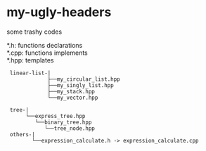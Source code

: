 # my-ugly-headers
some trashy codes  
  
*.h: functions declarations  
*.cpp: functions implements  
*.hpp: templates  

```
 linear-list-|
             ├──my_circular_list.hpp
             ├──my_singly_list.hpp
             ├──my_stack.hpp
             └──my_vector.hpp            
 
 tree-|
      └──express_tree.hpp
         └──binary_tree.hpp
            └──tree_node.hpp
 others-|
        └──expression_calculate.h -> expression_calculate.cpp
```
